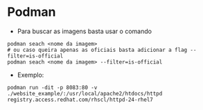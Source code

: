# Podman
- Para buscar as imagens basta usar o comando
```shell
podman seach <nome da imagem>
# ou caso queira apenas as oficiais basta adicionar a flag --filter=is-official
podman seach <nome da imagem> --filter=is-official
```
- Exemplo:
```shell
podman run -dit -p 8083:80 -v ./website_example/:/usr/local/apache2/htdocs/httpd registry.access.redhat.com/rhscl/httpd-24-rhel7
```
